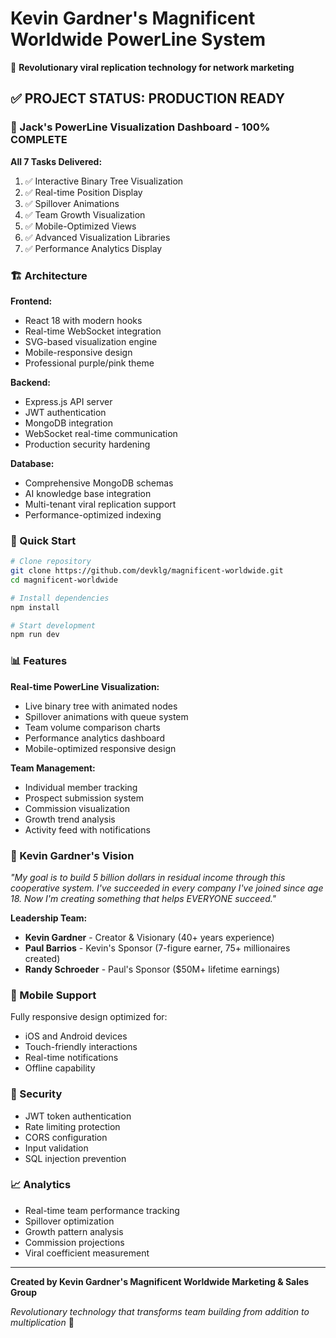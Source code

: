 # Kevin Gardner's Magnificent Worldwide PowerLine System

🚀 **Revolutionary viral replication technology for network marketing**

## ✅ PROJECT STATUS: PRODUCTION READY

### 🎯 Jack's PowerLine Visualization Dashboard - 100% COMPLETE

**All 7 Tasks Delivered:**
1. ✅ Interactive Binary Tree Visualization
2. ✅ Real-time Position Display
3. ✅ Spillover Animations
4. ✅ Team Growth Visualization
5. ✅ Mobile-Optimized Views
6. ✅ Advanced Visualization Libraries
7. ✅ Performance Analytics Display

### 🏗️ Architecture

**Frontend:**
- React 18 with modern hooks
- Real-time WebSocket integration
- SVG-based visualization engine
- Mobile-responsive design
- Professional purple/pink theme

**Backend:**
- Express.js API server
- JWT authentication
- MongoDB integration
- WebSocket real-time communication
- Production security hardening

**Database:**
- Comprehensive MongoDB schemas
- AI knowledge base integration
- Multi-tenant viral replication support
- Performance-optimized indexing

### 🚀 Quick Start

```bash
# Clone repository
git clone https://github.com/devklg/magnificent-worldwide.git
cd magnificent-worldwide

# Install dependencies
npm install

# Start development
npm run dev
```

### 📊 Features

**Real-time PowerLine Visualization:**
- Live binary tree with animated nodes
- Spillover animations with queue system
- Team volume comparison charts
- Performance analytics dashboard
- Mobile-optimized responsive design

**Team Management:**
- Individual member tracking
- Prospect submission system
- Commission visualization
- Growth trend analysis
- Activity feed with notifications

### 🎯 Kevin Gardner's Vision

*"My goal is to build 5 billion dollars in residual income through this cooperative system. I've succeeded in every company I've joined since age 18. Now I'm creating something that helps EVERYONE succeed."*

**Leadership Team:**
- **Kevin Gardner** - Creator & Visionary (40+ years experience)
- **Paul Barrios** - Kevin's Sponsor (7-figure earner, 75+ millionaires created)
- **Randy Schroeder** - Paul's Sponsor ($50M+ lifetime earnings)

### 📱 Mobile Support

Fully responsive design optimized for:
- iOS and Android devices
- Touch-friendly interactions
- Real-time notifications
- Offline capability

### 🔐 Security

- JWT token authentication
- Rate limiting protection
- CORS configuration
- Input validation
- SQL injection prevention

### 📈 Analytics

- Real-time team performance tracking
- Spillover optimization
- Growth pattern analysis
- Commission projections
- Viral coefficient measurement

---

**Created by Kevin Gardner's Magnificent Worldwide Marketing & Sales Group**

*Revolutionary technology that transforms team building from addition to multiplication* 🚀
